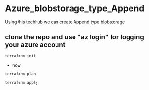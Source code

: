# Azure_blobstorage_type_Append
Using this techhub we can create Append type blobstorage


## clone the repo and use "az login" for logging your azure account

```
terraform init

```

* now

```
terraform plan

terraform apply
```
